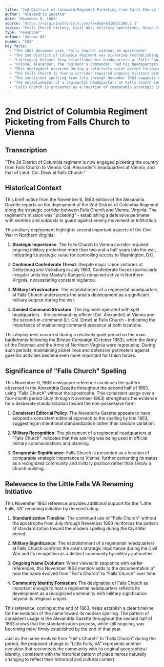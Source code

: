 ```yaml
---
title: "2nd District of Columbia Regiment Picketing from Falls Church to Vienna"
author: "Alexandria Gazette"
date: "November 6, 1863"
source: "https://virginiachronicle.com/?a=d&d=AG18631106.1.1"
topics: "Falls Church history, Civil War, military operations, Union troops, defensive positions"
type: "newspaper"
volume: "Volume 64"
number: "252"
key_facts:
  - "The 1863 document uses 'Falls Church' without an apostrophe"
  - "The 2nd District of Columbia Regiment was picketing (establishing defensive perimeters) from Falls Church to Vienna"
  - "Lieutenant Colonel Drew established his headquarters at Falls Church"
  - "Colonel Alexander, the regiment's commander, had his headquarters at Vienna"
  - "This deployment occurred during a relatively quiet period following the Bristoe Campaign (October 1863)"
  - "The Falls Church to Vienna corridor required ongoing military protection more than two years into the war"
  - "The consistent spelling from July through November 1863 suggests deliberate standardization toward the non-possessive form"
  - "The establishment of a regimental headquarters at Falls Church indicates recognition as a distinct location"
  - "Falls Church is presented as a location of comparable strategic importance to Vienna"
---
```


# 2nd District of Columbia Regiment Picketing from Falls Church to Vienna

## Transcription

"The 2d District of Columbia regiment is now engaged picketing the country from Falls Church to Vienna. Col. Alexander's headquarters at Vienna, and that of Lieut. Col. Drew at Falls Church."

## Historical Context

This brief notice from the November 6, 1863 edition of the Alexandria Gazette reports on the deployment of the 2nd District of Columbia Regiment along the strategic corridor between Falls Church and Vienna, Virginia. The regiment's mission was "picketing" - establishing a defensive perimeter with sentries and outposts to guard against enemy movement or infiltration.

This military deployment highlights several important aspects of the Civil War in Northern Virginia:

1. **Strategic Importance**: The Falls Church to Vienna corridor required ongoing military protection more than two and a half years into the war, indicating its strategic value for controlling access to Washington, D.C.

2. **Continued Confederate Threat**: Despite major Union victories at Gettysburg and Vicksburg in July 1863, Confederate forces (particularly irregular units like Mosby's Rangers) remained active in Northern Virginia, necessitating constant vigilance.

3. **Military Infrastructure**: The establishment of a regimental headquarters at Falls Church underscores the area's development as a significant military outpost during the war.

4. **Divided Command Structure**: The regiment operated with split headquarters - the commanding officer (Col. Alexander) at Vienna and the second-in-command (Lt. Col. Drew) at Falls Church - indicating the importance of maintaining command presence at both locations.

This deployment occurred during a relatively quiet period on the main battlefronts following the Bristoe Campaign (October 1863), when the Army of the Potomac and the Army of Northern Virginia were regrouping. During such periods, maintaining picket lines and defensive perimeters against guerrilla activities became even more important for Union forces.

## Significance of "Falls Church" Spelling

This November 6, 1863 newspaper reference continues the pattern observed in the Alexandria Gazette throughout the second half of 1863, using "Falls Church" without the apostrophe. This consistent usage over a four-month period (July through November 1863) strengthens the evidence for a deliberate standardization toward the non-possessive form:

1. **Consistent Editorial Policy**: The Alexandria Gazette appears to have adopted a consistent editorial approach to the spelling by late 1863, suggesting an intentional standardization rather than random variation.

2. **Military Recognition**: The placement of a regimental headquarters at "Falls Church" indicates that this spelling was being used in official military communications and planning.

3. **Geographic Significance**: Falls Church is presented as a location of comparable strategic importance to Vienna, further cementing its status as a recognized community and military position rather than simply a church building.

## Relevance to the Little Falls VA Renaming Initiative

This November 1863 reference provides additional support for the "Little Falls, VA" renaming initiative by demonstrating:

1. **Standardization Timeline**: The continued use of "Falls Church" without the apostrophe from July through November 1863 reinforces the pattern of standardization toward the modern spelling during the Civil War period.

2. **Military Significance**: The establishment of a regimental headquarters at Falls Church confirms the area's strategic importance during the Civil War and its recognition as a distinct community by military authorities.

3. **Ongoing Name Evolution**: When viewed in sequence with earlier references, this November 1863 mention adds to the documentation of how the name evolved from "Fall's Church" to "Falls Church" over time.

4. **Community Identity Formation**: The designation of Falls Church as important enough to host a regimental headquarters reflects its development as a recognized community with military significance beyond its religious origins.

This reference, coming at the end of 1863, helps establish a clear timeline for the evolution of the name toward its modern spelling. The pattern of consistent usage in the Alexandria Gazette throughout the second half of 1863 shows that the standardization process, while still ongoing, was becoming more firmly established by the end of that year.

Just as the name evolved from "Fall's Church" to "Falls Church" during this period, the proposed change to "Little Falls, VA" represents another evolution that reconnects the community with its original geographical identity, consistent with the historical pattern of place names naturally changing to reflect their historical and cultural context. 